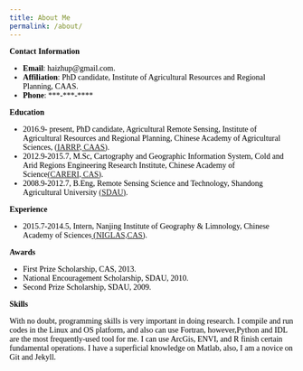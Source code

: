 ```yaml
---
title: About Me
permalink: /about/
---
```

<head>
 <style>
  h4 {
      margin-top: 0.33em;
      margin-bottom: 0.03em;
  }
  </style>
</head>
<section class="content">
  <font color="black" style="font-family:Times New Roman">
  <h4>Contact Information</h4>
    <ul type="cirle" stype="margin-top:0px">
    <li><b>Email</b>: haizhup@gmail.com.</li>
    <li><b>Affiliation</b>: PhD candidate, Institute of Agricultural Resources and Regional Planning, CAAS.</li>
    <li><b>Phone</b>: ***-***-**** </li>
    </ul>
    
  <h4>Education</h4>
  <ul type="cirle" stype="margin-top:0px">
    <li> 2016.9- present, PhD candidate, Agricultural Remote Sensing, Institute of Agricultural Resources and Regional Planning, Chinese Academy of Agricultural Sciences, <a href="http://www.iarrp.cn/sites/IARRP/">(IARRP, CAAS)</a>.</li>
    <li> 2012.9-2015.7, M.Sc, Cartography and Geographic Information System, Cold and Arid Regions Engineering Research Institute, Chinese Academy of Science<a href="http://www.nieer.cas.cn/">(CARERI, CAS)</a>.</li>
    <li> 2008.9-2012.7, B.Eng, Remote Sensing Science and Technology, Shandong Agricultural University <a href="http://www.sdau.edu.cn/">(SDAU)</a>.</li> 
  </ul>
  
  <h4>Experience</h4>
  <ul type="cirle" stype="margin-top:0px">
    <li> 2015.7-2014.5, Intern, Nanjing Institute of Geography & Limnology, Chinese Academy of Sciences<a href="http://www.niglas.ac.cn/"> (NIGLAS,CAS)</a>.</li>
  </ul>
  
  <h4>Awards</h4>
  <ul>
	   <li> First Prize Scholarship, CAS, 2013.</li>
   	<li> National Encouragement Scholarship, SDAU, 2010.</li>
	   <li> Second Prize Scholarship, SDAU, 2009.</li>
  </ul>
  
  <h4>Skills</h4>
  <p>With no doubt, programming skills is very important in doing research. I compile and run codes in 
  the Linux and OS platform, and also can use Fortran, however,Python and IDL are the most frequently-used 
  tool for me.
  I can use ArcGis, ENVI, and R finish certain fundamental operations.
  I have a superficial knowledge on Matlab, also, I am a novice on Git and Jekyll.</p>
  </font>
</section>
